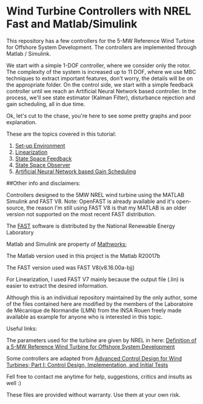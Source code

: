 # Wind Turbine Controllers with NREL Fast and Matlab/Simulink
This repository has a few controllers for the 5-MW Reference Wind Turbine for Offshore System Development.
The controllers are implemented through Matlab / Simulink.

We start with a simple 1-DOF controller, where we consider only the rotor.
The complexity of the system is increased up to 11 DOF, where we use MBC techniques to extract important features, don't worry, the details will be on the appropriate folder.
On the control side, we start with a simple feedback controller until we reach an Artificial Neural Network based controller. In the process, we'll see state estimator (Kalman Filter), disturbance rejection and gain scheduling, all in due time.

Ok, let's cut to the chase, you're here to see some pretty graphs and poor explanation.

These are the topics covered in this tutorial:

1. [Set-up Environment](./Set-up%20Environment)
2. [Linearization](./Linearization)
3. [State Space Feedback](./State%20Space%20Feedback)
4. [State Space Observer](./State%20Space%20Observer)
5. [Artificial Neural Network based Gain Scheduling](./ANN%20GS)







##Other info and disclaimers:

Controllers designed to the 5MW NREL wind turbine using the MATLAB Simulink and FAST V8.
Note: OpenFAST is already available and it's open-source, the reason I'm still using FAST V8 is that my MATLAB is an older version not supported on the most recent FAST distribution.

The [FAST](https://nwtc.nrel.gov/FAST) software is distributed by the National Renewable Energy Laboratory 

Matlab and Simulink are property of [Mathworks](http://www.mathworks.com/);

The Matlab version used in this project is the Matlab R20017b

The FAST version used was FAST V8(v8.16.00a-bjj)

For Linearization, I used FAST V7 mainly because the output file (.lin) is easier to extract the desired information.

Although this is an individual repository maintained by the only author, some of the files contained here are modified by the members of the Laboratoire de Mécanique de Normandie (LMN) from the INSA Rouen freely made available as example for anyone who is interested in this topic.

Useful links:

The parameters used for the turbine are given by NREL in here: [Definition of a 5-MW Reference Wind Turbine for Offshore System Development](http://www.nrel.gov/docs/fy09osti/38060.pdf)

Some controllers are adapted from [Advanced Control Design for Wind Turbines; Part I: Control Design, Implementation, and Initial Tests](http://www.mapcruzin.com/wind-power-publications/research-development/42437.pdf)


Fell free to contact me anytime for help, suggestions, critics and insults as well :)

These files are provided without warranty. Use them at your own risk.